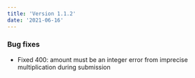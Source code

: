 ```yaml
---
title: 'Version 1.1.2'
date: '2021-06-16'
---
```

### Bug fixes
- Fixed 400: amount must be an integer error from imprecise multiplication during submission